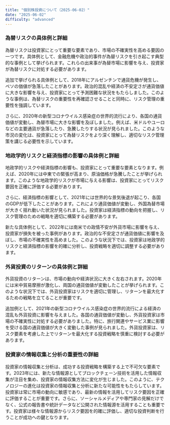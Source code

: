 ```yaml
---
title: "個別株投資について（2025-06-02）"
date: "2025-06-02"
difficulty: "advanced"
---
```


### 為替リスクの具体例と詳細

為替リスクは投資家にとって重要な要素であり、市場の不確実性を高める要因の一つです。具体例として、金融危機や政治的事件が為替リスクを引き起こす典型的な事例として挙げられます。これらの出来事が為替市場に影響を与え、投資家が為替リスクに対処する必要があります。

追加で挙げられる具体例として、2018年にアルゼンチンで通貨危機が発生し、ペソの価値が急落したことがあります。政治的混乱や経済の不安定さが通貨価値に大きな影響を与え、投資家にとって予測困難な状況をもたらしました。このような事例は、為替リスクの重要性を再確認させることと同時に、リスク管理の重要性を強調しています。

さらに、2020年の新型コロナウイルス感染症の世界的流行により、各国の通貨価値が変動し、為替市場に大きな影響を及ぼしました。例えば、米ドルやユーロなどの主要通貨が急落したり、急騰したりする状況が見られました。このような市況の変化は、投資家にとって為替リスクをより深く理解し、適切なリスク管理策を講じる必要性を示しています。

### 地政学的リスクと経済指標の影響の具体例と詳細

地政学的リスクや経済指標の影響も、投資家にとって重要な要素となります。例えば、2020年には中東での緊張が高まり、原油価格が急騰したことが挙げられます。このような地政学的リスクが市場に与える影響は、投資家にとってリスク要因を正確に評価する必要があります。

さらに、経済指標の影響として、2021年には世界的な景気後退が起こり、各国のGDPが低下したことがあります。これにより通貨価値が変動し、外国為替市場が大きく揺れ動いた状況が見られました。投資家は経済指標の動向を把握し、リスク管理のための戦略を適切に構築する必要があります。

新たな具体例として、2022年には南米での政情不安が外貨市場に影響を与え、投資家が損失を被った事例があります。政治的な不安定さが通貨価値に影響を及ぼし、市場の不確実性を高めました。このような状況下では、投資家は地政学的リスクと経済指標の影響を的確に分析し、投資戦略を適切に調整する必要があります。

### 外貨投資のリターンの具体例と詳細

外貨投資のリターンは、市場の動向や経済状況に大きく左右されます。2020年には米中貿易摩擦が激化し、両国の通貨価値が変動したことが挙げられます。このような状況下では、外貨投資家はリスクを適切に管理し、リターンを最大化するための戦略を立てることが重要です。

追加例として、2021年の新型コロナウイルス感染症の世界的流行による経済の混乱も外貨投資に影響を与えました。各国の通貨価値が変動し、外貨投資家は市場の不確実性に対処する必要がありました。特に、旅行関連やサービス業に影響を受ける国の通貨価値が大きく変動した事例が見られました。外貨投資家は、リスク要素を考慮した上でリターンを最大化する投資戦略を慎重に検討する必要があります。

### 投資家の情報収集と分析の重要性の詳細

投資家の情報収集と分析は、成功する投資戦略を構築する上で不可欠な要素です。2023年には、新たな情報源としてブロックチェーン技術を活用した情報収集が注目を集め、投資家の情報収集方法に変化が生じました。このように、テクノロジーの進化は投資家の情報収集と分析に新たな可能性をもたらしています。投資家は常に市場の動向に敏感であり、最新の情報を活用してリスク要因を正確に評価することが重要です。さらに、ソーシャルメディアや専門家の見解だけでなく、公式の報告書や統計データなど公開された情報源を活用することも重要です。投資家は様々な情報源からリスク要因を的確に評価し、適切な投資判断を行うことが成功への鍵となります。
